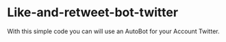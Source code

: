 # Like-and-retweet-bot-twitter
With this simple code you can will use an AutoBot for your Account Twitter.
